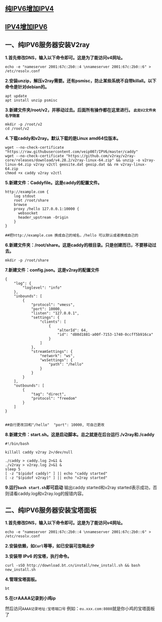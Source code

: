 ## [纯IPV6增加IPV4](https://github.com/veip007/IPV6/blob/master/Add-ipv4.md)
## [IPV4增加IPV6](https://github.com/veip007/Add-ipv6/blob/main/README.md)

## 一、纯IPV6服务器安装V2ray

**1.首先修改DNS，输入以下命令即可。这是为了能访问v4网址。**
```
echo -e "nameserver 2001:67c:2b0::4 \nnameserver 2001:67c:2b0::6" > /etc/resolv.conf
```
**2.安装unzip，解压v2ray需要。还有psmisc，防止某些系统不自带killall。以下命令是针对debian的。**
```
apt update
apt install unzip psmisc
```
**3.新建文件夹/root/v2，并移动过去。后面所有操作都在这里进行。 ```此处V2文件夹名字随意```**
```
mkdir -p /root/v2
cd /root/v2
```
**4.下载caddy和v2ray。默认下载的是Linux amd64位版本。**
```
wget --no-check-certificate "https://raw.githubusercontent.com/veip007/IPV6/master/caddy" 
wget --no-check-certificate "https://github.com/v2ray/v2ray-core/releases/download/v4.28.2/v2ray-linux-64.zip" && unzip -o v2ray-linux-64.zip v2ray v2ctl geosite.dat geoip.dat && rm v2ray-linux-64.zip
chmod +x caddy v2ray v2ctl
```
**5.新建文件：Caddyfile。这是caddy的配置文件。**
```
http://example.com {
    log stdout
    root /root/share
    browse
    proxy /hello 127.0.0.1:10000 {
      websocket
      header_upstream -Origin
    }
}

##把http://example.com 换成自己的域名，/hello 可以默认或者换成自己的
```
**6.新建文件夹：/root/share。这是caddy的根目录。只是创建而已，不要移动过去。**
```
mkdir -p /root/share
```
**7.新建文件：config.json。这是v2ray的配置文件**
```
{
    "log": {
        "loglevel": "info"
    },
    "inbounds": [
        {
            "protocol": "vmess",
            "port": 10000,
            "listen": "127.0.0.1",
            "settings": {
                "clients": [
                    {
                        "alterId": 64,
                        "id": "d80d1881-a00f-7153-1740-0ccff5b916ca"
                    }
                ]
            },
            "streamSettings": {
                "network": "ws",
                "wsSettings": {
                    "path": "/hello"
                }
            }
        }
    ],
    "outbounds": [
        {
            "tag": "direct",
            "protocol": "freedom"
        }
    ]
}


##自行更改ID和"/hello"  "port": 10000, 可自己更改
```
**8.新建文件：start.sh。这是启动脚本。总之就是在后台运行./v2ray和./caddy**
```
#!/bin/bash

killall caddy v2ray 2>/dev/null

./caddy > caddy.log 2>&1 &
./v2ray > v2ray.log 2>&1 &
sleep 5
[ -z "$(pidof caddy)" ] || echo "caddy started"
[ -z "$(pidof v2ray)" ] || echo "v2ray started"
```
**9.运行```bash start.sh```即可启动**
输出caddy started和v2ray started表示成功，否则请看caddy.log和v2ray.log的报错内容。


## 二、纯IPV6服务器安装宝塔面板

**1.首先修改DNS，输入以下命令即可。这是为了能访问v4网址。**
```
echo -e "nameserver 2001:67c:2b0::4 \nnameserver 2001:67c:2b0::6" > /etc/resolv.conf
```

**2.安装依赖，如```Curl```等等，如已安装可忽略此步**

**3.安装带 IPv6 的宝塔，执行命令。**
```
curl -sSO http://download.bt.cn/install/new_install.sh && bash new_install.sh
```
**4.管理宝塔面板。**
```
bt
```
**5.在```CF```AAAA记录到小鸡ip**

然后访问```AAAA记录地址:宝塔端口号``` 例如：```eu.xxx.com:8080```就是你小鸡的宝塔面板了




